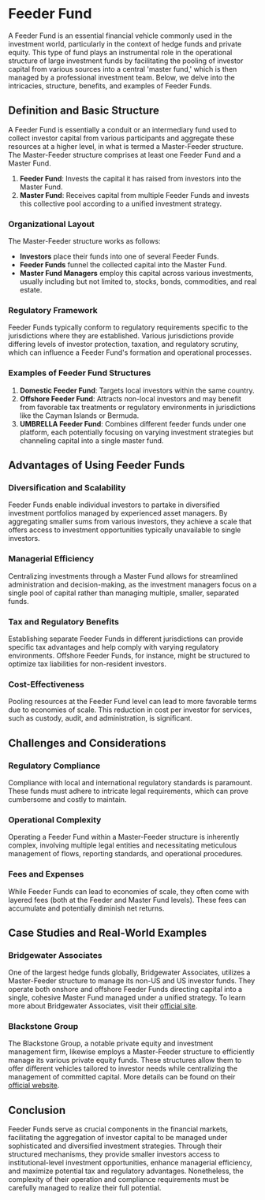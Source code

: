 # Feeder Fund

A Feeder Fund is an essential financial vehicle commonly used in the investment world, particularly in the context of hedge funds and private equity. This type of fund plays an instrumental role in the operational structure of large investment funds by facilitating the pooling of investor capital from various sources into a central 'master fund,' which is then managed by a professional investment team. Below, we delve into the intricacies, structure, benefits, and examples of Feeder Funds.

## Definition and Basic Structure

A Feeder Fund is essentially a conduit or an intermediary fund used to collect investor capital from various participants and aggregate these resources at a higher level, in what is termed a Master-Feeder structure. The Master-Feeder structure comprises at least one Feeder Fund and a Master Fund.

1. **Feeder Fund**: Invests the capital it has raised from investors into the Master Fund.
2. **Master Fund**: Receives capital from multiple Feeder Funds and invests this collective pool according to a unified investment strategy.

### Organizational Layout

The Master-Feeder structure works as follows:

- **Investors** place their funds into one of several Feeder Funds.
- **Feeder Funds** funnel the collected capital into the Master Fund.
- **Master Fund Managers** employ this capital across various investments, usually including but not limited to, stocks, bonds, commodities, and real estate.

### Regulatory Framework

Feeder Funds typically conform to regulatory requirements specific to the jurisdictions where they are established. Various jurisdictions provide differing levels of investor protection, taxation, and regulatory scrutiny, which can influence a Feeder Fund's formation and operational processes.

### Examples of Feeder Fund Structures

1. **Domestic Feeder Fund**: Targets local investors within the same country.
2. **Offshore Feeder Fund**: Attracts non-local investors and may benefit from favorable tax treatments or regulatory environments in jurisdictions like the Cayman Islands or Bermuda.
3. **UMBRELLA Feeder Fund**: Combines different feeder funds under one platform, each potentially focusing on varying investment strategies but channeling capital into a single master fund.

## Advantages of Using Feeder Funds

### Diversification and Scalability

Feeder Funds enable individual investors to partake in diversified investment portfolios managed by experienced asset managers. By aggregating smaller sums from various investors, they achieve a scale that offers access to investment opportunities typically unavailable to single investors.

### Managerial Efficiency

Centralizing investments through a Master Fund allows for streamlined administration and decision-making, as the investment managers focus on a single pool of capital rather than managing multiple, smaller, separated funds.

### Tax and Regulatory Benefits

Establishing separate Feeder Funds in different jurisdictions can provide specific tax advantages and help comply with varying regulatory environments. Offshore Feeder Funds, for instance, might be structured to optimize tax liabilities for non-resident investors.

### Cost-Effectiveness

Pooling resources at the Feeder Fund level can lead to more favorable terms due to economies of scale. This reduction in cost per investor for services, such as custody, audit, and administration, is significant.

## Challenges and Considerations

### Regulatory Compliance

Compliance with local and international regulatory standards is paramount. These funds must adhere to intricate legal requirements, which can prove cumbersome and costly to maintain.

### Operational Complexity

Operating a Feeder Fund within a Master-Feeder structure is inherently complex, involving multiple legal entities and necessitating meticulous management of flows, reporting standards, and operational procedures.

### Fees and Expenses

While Feeder Funds can lead to economies of scale, they often come with layered fees (both at the Feeder and Master Fund levels). These fees can accumulate and potentially diminish net returns.

## Case Studies and Real-World Examples

### Bridgewater Associates

One of the largest hedge funds globally, Bridgewater Associates, utilizes a Master-Feeder structure to manage its non-US and US investor funds. They operate both onshore and offshore Feeder Funds directing capital into a single, cohesive Master Fund managed under a unified strategy. To learn more about Bridgewater Associates, visit their [official site](https://www.bridgewater.com).

### Blackstone Group

The Blackstone Group, a notable private equity and investment management firm, likewise employs a Master-Feeder structure to efficiently manage its various private equity funds. These structures allow them to offer different vehicles tailored to investor needs while centralizing the management of committed capital. More details can be found on their [official website](https://www.blackstone.com).

## Conclusion

Feeder Funds serve as crucial components in the financial markets, facilitating the aggregation of investor capital to be managed under sophisticated and diversified investment strategies. Through their structured mechanisms, they provide smaller investors access to institutional-level investment opportunities, enhance managerial efficiency, and maximize potential tax and regulatory advantages. Nonetheless, the complexity of their operation and compliance requirements must be carefully managed to realize their full potential.